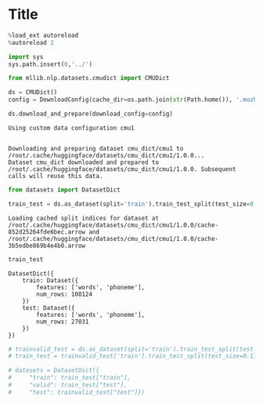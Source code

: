 # Title



```python
%load_ext autoreload
%autoreload 2
```

```python
import sys
sys.path.insert(0,'../')
```

```python
from mllib.nlp.datasets.cmudict import CMUDict
```

```python
ds = CMUDict()
config = DownloadConfig(cache_dir=os.path.join(str(Path.home()), '.mozhi'))

ds.download_and_prepare(download_config=config)
```

    Using custom data configuration cmu1


    Downloading and preparing dataset cmu_dict/cmu1 to /root/.cache/huggingface/datasets/cmu_dict/cmu1/1.0.0...
    Dataset cmu_dict downloaded and prepared to /root/.cache/huggingface/datasets/cmu_dict/cmu1/1.0.0. Subsequent calls will reuse this data.


```python
from datasets import DatasetDict
```

```python
train_test = ds.as_dataset(split='train').train_test_split(test_size=0.2)
```

    Loading cached split indices for dataset at /root/.cache/huggingface/datasets/cmu_dict/cmu1/1.0.0/cache-852d25264fde6bec.arrow and /root/.cache/huggingface/datasets/cmu_dict/cmu1/1.0.0/cache-3b5edbe869b4e4b0.arrow


```python
train_test
```




    DatasetDict({
        train: Dataset({
            features: ['words', 'phoneme'],
            num_rows: 108124
        })
        test: Dataset({
            features: ['words', 'phoneme'],
            num_rows: 27031
        })
    })



```python
# trainvalid_test = ds.as_dataset(split='train').train_test_split(test_size=0.2)
# train_test = trainvalid_test['train'].train_test_split(test_size=0.1)

# datasets = DatasetDict({
#     "train": train_test["train"],
#     "valid": train_test["test"],
#     "test": trainvalid_test["test"]})
```
